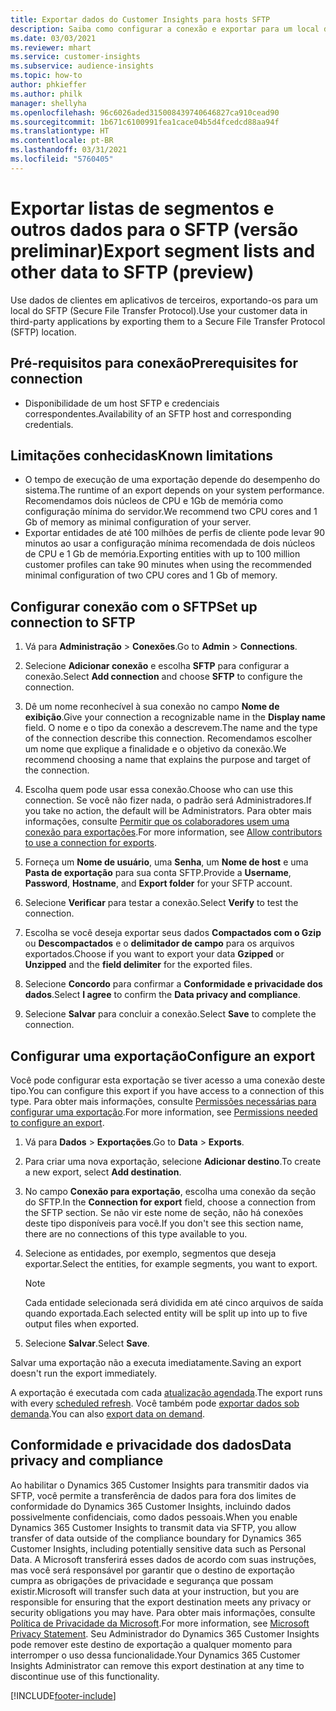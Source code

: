 ```yaml
---
title: Exportar dados do Customer Insights para hosts SFTP
description: Saiba como configurar a conexão e exportar para um local do SFTP.
ms.date: 03/03/2021
ms.reviewer: mhart
ms.service: customer-insights
ms.subservice: audience-insights
ms.topic: how-to
author: phkieffer
ms.author: philk
manager: shellyha
ms.openlocfilehash: 96c6026aded315008439740646827ca910cead90
ms.sourcegitcommit: 1b671c6100991fea1cace04b5d4fcedcd88aa94f
ms.translationtype: HT
ms.contentlocale: pt-BR
ms.lasthandoff: 03/31/2021
ms.locfileid: "5760405"
---
```

# <a name="export-segment-lists-and-other-data-to-sftp-preview"></a><span data-ttu-id="0827d-103">Exportar listas de segmentos e outros dados para o SFTP (versão preliminar)</span><span class="sxs-lookup"><span data-stu-id="0827d-103">Export segment lists and other data to SFTP (preview)</span></span>

<span data-ttu-id="0827d-104">Use dados de clientes em aplicativos de terceiros, exportando-os para um local do SFTP (Secure File Transfer Protocol).</span><span class="sxs-lookup"><span data-stu-id="0827d-104">Use your customer data in third-party applications by exporting them to a Secure File Transfer Protocol (SFTP) location.</span></span>

## <a name="prerequisites-for-connection"></a><span data-ttu-id="0827d-105">Pré-requisitos para conexão</span><span class="sxs-lookup"><span data-stu-id="0827d-105">Prerequisites for connection</span></span>

- <span data-ttu-id="0827d-106">Disponibilidade de um host SFTP e credenciais correspondentes.</span><span class="sxs-lookup"><span data-stu-id="0827d-106">Availability of an SFTP host and corresponding credentials.</span></span>

## <a name="known-limitations"></a><span data-ttu-id="0827d-107">Limitações conhecidas</span><span class="sxs-lookup"><span data-stu-id="0827d-107">Known limitations</span></span>

- <span data-ttu-id="0827d-108">O tempo de execução de uma exportação depende do desempenho do sistema.</span><span class="sxs-lookup"><span data-stu-id="0827d-108">The runtime of an export depends on your system performance.</span></span> <span data-ttu-id="0827d-109">Recomendamos dois núcleos de CPU e 1Gb de memória como configuração mínima do servidor.</span><span class="sxs-lookup"><span data-stu-id="0827d-109">We recommend two CPU cores and 1 Gb of memory as minimal configuration of your server.</span></span> 
- <span data-ttu-id="0827d-110">Exportar entidades de até 100 milhões de perfis de cliente pode levar 90 minutos ao usar a configuração mínima recomendada de dois núcleos de CPU e 1 Gb de memória.</span><span class="sxs-lookup"><span data-stu-id="0827d-110">Exporting entities with up to 100 million customer profiles can take 90 minutes when using the recommended minimal configuration of two CPU cores and 1 Gb of memory.</span></span> 

## <a name="set-up-connection-to-sftp"></a><span data-ttu-id="0827d-111">Configurar conexão com o SFTP</span><span class="sxs-lookup"><span data-stu-id="0827d-111">Set up connection to SFTP</span></span>

1. <span data-ttu-id="0827d-112">Vá para **Administração** > **Conexões**.</span><span class="sxs-lookup"><span data-stu-id="0827d-112">Go to **Admin** > **Connections**.</span></span>

1. <span data-ttu-id="0827d-113">Selecione **Adicionar conexão** e escolha **SFTP** para configurar a conexão.</span><span class="sxs-lookup"><span data-stu-id="0827d-113">Select **Add connection** and choose **SFTP** to configure the connection.</span></span>

1. <span data-ttu-id="0827d-114">Dê um nome reconhecível à sua conexão no campo **Nome de exibição**.</span><span class="sxs-lookup"><span data-stu-id="0827d-114">Give your connection a recognizable name in the **Display name** field.</span></span> <span data-ttu-id="0827d-115">O nome e o tipo da conexão a descrevem.</span><span class="sxs-lookup"><span data-stu-id="0827d-115">The name and the type of the connection describe this connection.</span></span> <span data-ttu-id="0827d-116">Recomendamos escolher um nome que explique a finalidade e o objetivo da conexão.</span><span class="sxs-lookup"><span data-stu-id="0827d-116">We recommend choosing a name that explains the purpose and target of the connection.</span></span>

1. <span data-ttu-id="0827d-117">Escolha quem pode usar essa conexão.</span><span class="sxs-lookup"><span data-stu-id="0827d-117">Choose who can use this connection.</span></span> <span data-ttu-id="0827d-118">Se você não fizer nada, o padrão será Administradores.</span><span class="sxs-lookup"><span data-stu-id="0827d-118">If you take no action, the default will be Administrators.</span></span> <span data-ttu-id="0827d-119">Para obter mais informações, consulte [Permitir que os colaboradores usem uma conexão para exportações](connections.md#allow-contributors-to-use-a-connection-for-exports).</span><span class="sxs-lookup"><span data-stu-id="0827d-119">For more information, see [Allow contributors to use a connection for exports](connections.md#allow-contributors-to-use-a-connection-for-exports).</span></span>

1. <span data-ttu-id="0827d-120">Forneça um **Nome de usuário**, uma **Senha**, um **Nome de host** e uma **Pasta de exportação** para sua conta SFTP.</span><span class="sxs-lookup"><span data-stu-id="0827d-120">Provide a **Username**, **Password**, **Hostname**, and **Export folder** for your SFTP account.</span></span>

1. <span data-ttu-id="0827d-121">Selecione **Verificar** para testar a conexão.</span><span class="sxs-lookup"><span data-stu-id="0827d-121">Select **Verify** to test the connection.</span></span>

1. <span data-ttu-id="0827d-122">Escolha se você deseja exportar seus dados **Compactados com o Gzip** ou **Descompactados** e o **delimitador de campo** para os arquivos exportados.</span><span class="sxs-lookup"><span data-stu-id="0827d-122">Choose if you want to export your data **Gzipped** or **Unzipped** and the **field delimiter** for the exported files.</span></span>

1. <span data-ttu-id="0827d-123">Selecione **Concordo** para confirmar a **Conformidade e privacidade dos dados**.</span><span class="sxs-lookup"><span data-stu-id="0827d-123">Select **I agree** to confirm the **Data privacy and compliance**.</span></span>

1. <span data-ttu-id="0827d-124">Selecione **Salvar** para concluir a conexão.</span><span class="sxs-lookup"><span data-stu-id="0827d-124">Select **Save** to complete the connection.</span></span>

## <a name="configure-an-export"></a><span data-ttu-id="0827d-125">Configurar uma exportação</span><span class="sxs-lookup"><span data-stu-id="0827d-125">Configure an export</span></span>

<span data-ttu-id="0827d-126">Você pode configurar esta exportação se tiver acesso a uma conexão deste tipo.</span><span class="sxs-lookup"><span data-stu-id="0827d-126">You can configure this export if you have access to a connection of this type.</span></span> <span data-ttu-id="0827d-127">Para obter mais informações, consulte [Permissões necessárias para configurar uma exportação](export-destinations.md#set-up-a-new-export).</span><span class="sxs-lookup"><span data-stu-id="0827d-127">For more information, see [Permissions needed to configure an export](export-destinations.md#set-up-a-new-export).</span></span>

1. <span data-ttu-id="0827d-128">Vá para **Dados** > **Exportações**.</span><span class="sxs-lookup"><span data-stu-id="0827d-128">Go to **Data** > **Exports**.</span></span>

1. <span data-ttu-id="0827d-129">Para criar uma nova exportação, selecione **Adicionar destino**.</span><span class="sxs-lookup"><span data-stu-id="0827d-129">To create a new export, select **Add destination**.</span></span>

1. <span data-ttu-id="0827d-130">No campo **Conexão para exportação**, escolha uma conexão da seção do SFTP.</span><span class="sxs-lookup"><span data-stu-id="0827d-130">In the **Connection for export** field, choose a connection from the SFTP section.</span></span> <span data-ttu-id="0827d-131">Se não vir este nome de seção, não há conexões deste tipo disponíveis para você.</span><span class="sxs-lookup"><span data-stu-id="0827d-131">If you don't see this section name, there are no connections of this type available to you.</span></span>

1. <span data-ttu-id="0827d-132">Selecione as entidades, por exemplo, segmentos que deseja exportar.</span><span class="sxs-lookup"><span data-stu-id="0827d-132">Select the entities, for example segments, you want to export.</span></span>

   > [!NOTE]
   > <span data-ttu-id="0827d-133">Cada entidade selecionada será dividida em até cinco arquivos de saída quando exportada.</span><span class="sxs-lookup"><span data-stu-id="0827d-133">Each selected entity will be split up into up to five output files when exported.</span></span> 

1. <span data-ttu-id="0827d-134">Selecione **Salvar**.</span><span class="sxs-lookup"><span data-stu-id="0827d-134">Select **Save**.</span></span>

<span data-ttu-id="0827d-135">Salvar uma exportação não a executa imediatamente.</span><span class="sxs-lookup"><span data-stu-id="0827d-135">Saving an export doesn't run the export immediately.</span></span>

<span data-ttu-id="0827d-136">A exportação é executada com cada [atualização agendada](system.md#schedule-tab).</span><span class="sxs-lookup"><span data-stu-id="0827d-136">The export runs with every [scheduled refresh](system.md#schedule-tab).</span></span> <span data-ttu-id="0827d-137">Você também pode [exportar dados sob demanda](export-destinations.md#run-exports-on-demand).</span><span class="sxs-lookup"><span data-stu-id="0827d-137">You can also [export data on demand](export-destinations.md#run-exports-on-demand).</span></span> 

## <a name="data-privacy-and-compliance"></a><span data-ttu-id="0827d-138">Conformidade e privacidade dos dados</span><span class="sxs-lookup"><span data-stu-id="0827d-138">Data privacy and compliance</span></span>

<span data-ttu-id="0827d-139">Ao habilitar o Dynamics 365 Customer Insights para transmitir dados via SFTP, você permite a transferência de dados para fora dos limites de conformidade do Dynamics 365 Customer Insights, incluindo dados possivelmente confidenciais, como dados pessoais.</span><span class="sxs-lookup"><span data-stu-id="0827d-139">When you enable Dynamics 365 Customer Insights to transmit data via SFTP, you allow transfer of data outside of the compliance boundary for Dynamics 365 Customer Insights, including potentially sensitive data such as Personal Data.</span></span> <span data-ttu-id="0827d-140">A Microsoft transferirá esses dados de acordo com suas instruções, mas você será responsável por garantir que o destino de exportação cumpra as obrigações de privacidade e segurança que possam existir.</span><span class="sxs-lookup"><span data-stu-id="0827d-140">Microsoft will transfer such data at your instruction, but you are responsible for ensuring that the export destination meets any privacy or security obligations you may have.</span></span> <span data-ttu-id="0827d-141">Para obter mais informações, consulte [Política de Privacidade da Microsoft](https://go.microsoft.com/fwlink/?linkid=396732).</span><span class="sxs-lookup"><span data-stu-id="0827d-141">For more information, see [Microsoft Privacy Statement](https://go.microsoft.com/fwlink/?linkid=396732).</span></span>
<span data-ttu-id="0827d-142">Seu Administrador do Dynamics 365 Customer Insights pode remover este destino de exportação a qualquer momento para interromper o uso dessa funcionalidade.</span><span class="sxs-lookup"><span data-stu-id="0827d-142">Your Dynamics 365 Customer Insights Administrator can remove this export destination at any time to discontinue use of this functionality.</span></span>

[!INCLUDE[footer-include](../includes/footer-banner.md)]
